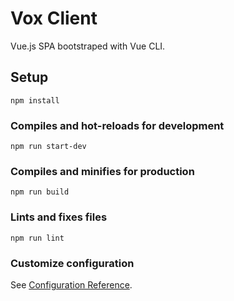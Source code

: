 # Vox Client

Vue.js SPA bootstraped with Vue CLI.

## Setup
```
npm install
```

### Compiles and hot-reloads for development
```
npm run start-dev
```

### Compiles and minifies for production
```
npm run build
```

### Lints and fixes files
```
npm run lint
```

### Customize configuration
See [Configuration Reference](https://cli.vuejs.org/config/).
